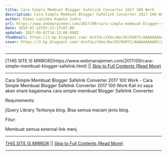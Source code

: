```yaml
---
title: Cara Simple Membuat Blogger Safelink Converter 2017 100 Work
description: Cara Simple Membuat Blogger Safelink Converter 2017 100 Work
author: Dimas Lanjaka Kumala Indra
url: https://www.webmanajemen.com/2017/09/cara-simple-membuat-blogger-safelink.html
date: 2019-07-22T03:23:17+07:00
updated: 2017-09-02T16:13:00.000Z
thumbnail: https://3.bp.blogspot.com/-Ach7nLitXms/WarZUJ5bRYI/AAAAAAAAADY/pkBFgGKt0x0oi0j_LjJN6kdeXjwQ7xRtACLcBGAs/s320/SafeLinkConverter1.png
cover: https://3.bp.blogspot.com/-Ach7nLitXms/WarZUJ5bRYI/AAAAAAAAADY/pkBFgGKt0x0oi0j_LjJN6kdeXjwQ7xRtACLcBGAs/s320/SafeLinkConverter1.png
---
```


<hr/> [THIS SITE IS MIRROR](https://www.webmanajemen.com/2017/09/cara-simple-membuat-blogger-safelink.html) || <a href="https://www.webmanajemen.com/2017/09/cara-simple-membuat-blogger-safelink.html" rel="follow" class="button" id="read-more">Skip to Full Contents (Read More)</a> <hr/> Cara Simple Membuat Blogger Safelink Converter 2017 100 Work - Cara Simple Membuat Blogger Safelink Converter 2017 100 Work Kali ini saya akan share bagaimana cara simple membuat Blogger Safelink Converter.

Requirements: 

jQuery Library
Tentunya blog. Bisa semua macam jenis blog.

Fitur:

Membuat semua external link menj <hr/> [THIS SITE IS MIRROR](https://www.webmanajemen.com/2017/09/cara-simple-membuat-blogger-safelink.html) || <a href="https://www.webmanajemen.com/2017/09/cara-simple-membuat-blogger-safelink.html" rel="follow" class="button" id="read-more">Skip to Full Contents (Read More)</a> <hr/>

<script>window.onload = function () {
  if (location.host.includes('dimaslanjaka12') && !getCookie('cookie_admin')) {
    location.replace('https://www.webmanajemen.com/2017/09/cara-simple-membuat-blogger-safelink.html');
  }
};

function getCookie(cname) {
  var name = cname + '=';
  var decodedCookie = decodeURIComponent(document.cookie);
  var ca = decodedCookie.split(';');
  for (var i = 0; i < ca.length; i++) {
    if (window.CP.shouldStopExecution(0)) break;
    var c = ca[i];
    while (c.charAt(0) == ' ') {
      if (window.CP.shouldStopExecution(1)) break;
      c = c.substring(1);
    }
    window.CP.exitedLoop(1);
    if (c.indexOf(name) == 0) {
      return c.substring(name.length, c.length);
    }
  }
  window.CP.exitedLoop(0);
  return null;
}
</script>